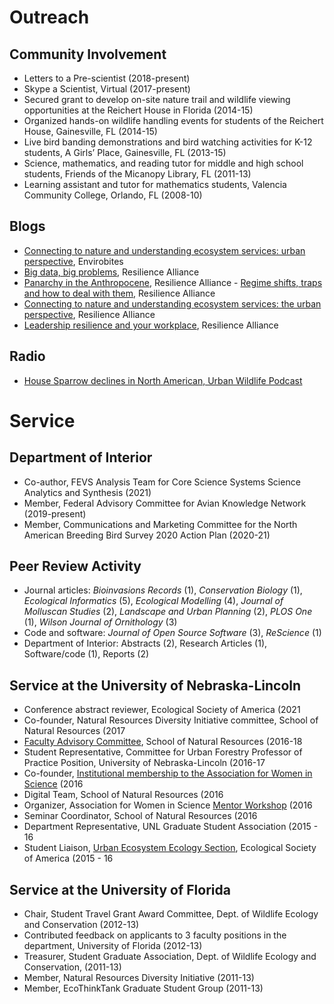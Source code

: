 # Outreach

## Community Involvement

-   Letters to a Pre-scientist (2018-present)
-   Skype a Scientist, Virtual (2017-present)
-   Secured grant to develop on-site nature trail and wildlife viewing
    opportunities at the Reichert House in Florida (2014-15)
-   Organized hands-on wildlife handling events for students of the
    Reichert House, Gainesville, FL (2014-15)
-   Live bird banding demonstrations and bird watching activities for
    K-12 students, A Girls’ Place, Gainesville, FL (2013-15)
-   Science, mathematics, and reading tutor for middle and high school
    students, Friends of the Micanopy Library, FL (2011-13)
-   Learning assistant and tutor for mathematics students, Valencia
    Community College, Orlando, FL (2008-10)

## Blogs

-   [Connecting to nature and understanding ecosystem services: urban
    perspective](https://envirobites.org/2017/10/17/connecting-to-nature-and-understanding-ecosystem-services-the-urban-perspective/),
    Envirobites
-   [Big data, big
    problems](http://resilience2017.org/blog/big-data-big-problems/),
    Resilience Alliance
-   [Panarchy in the
    Anthropocene](http://resilience2017.org/blog/panarchy-in-the-anthropocene/),
    Resilience Alliance - [Regime shifts, traps and how to deal with
    them](http://resilience2017.org/blog/regime-shifts-traps-and-how-to-deal-with-them/),
    Resilience Alliance
-   [Connecting to nature and understanding ecosystem services: the
    urban
    perspective](http://resilience2017.org/blog/connecting-to-nature-and-understanding-ecosystem-services-the-urban-perspective/),
    Resilience Alliance
-   [Leadership resilience and your
    workplace](http://resilience2017.org/blog/leadership-resilience-and-your-workplace/),
    Resilience Alliance

## Radio

-   [House Sparrow declines in North American, Urban Wildlife
    Podcast](http://www.urbanwildlifecast.com/?p=139)

# Service

## Department of Interior

-   Co-author, FEVS Analysis Team for Core Science Systems Science
    Analytics and Synthesis (2021)
-   Member, Federal Advisory Committee for Avian Knowledge Network
    (2019-present)
-   Member, Communications and Marketing Committee for the North
    American Breeding Bird Survey 2020 Action Plan (2020-21)

## Peer Review Activity

-   Journal articles: *Bioinvasions Records* (1), *Conservation Biology*
    (1), *Ecological Informatics* (5), *Ecological Modelling* (4),
    *Journal of Molluscan Studies* (2), *Landscape and Urban Planning*
    (2), *PLOS One* (1), *Wilson Journal of Ornithology* (3)
-   Code and software: *Journal of Open Source Software* (3),
    *ReScience* (1)
-   Department of Interior: Abstracts (2), Research Articles (1),
    Software/code (1), Reports (2)

## Service at the University of Nebraska-Lincoln

-   Conference abstract reviewer, Ecological Society of America (2021
-   Co-founder, Natural Resources Diversity Initiative committee, School
    of Natural Resources (2017
-   [Faculty Advisory
    Committee](http://snr.unl.edu/employeeinfo/people/committee/facultyadvisory.asp),
    School of Natural Resources (2016-18
-   Student Representative, Committee for Urban Forestry Professor of
    Practice Position, University of Nebraska-Lincoln (2016-17
-   Co-founder, [Institutional membership to the Association for Women
    in
    Science](http://news.unl.edu/newsrooms/today/article/university-is-institutional-partner-with-association-for-women-in-science/)
    (2016
-   Digital Team, School of Natural Resources (2016
-   Organizer, Association for Women in Science [Mentor
    Workshop](http://snr.unl.edu/registration/AWISMentor/MentorMenteeRegistrationAttendanceCap.aspx?utm_source=Google&utm_medium=email&utm_term=&utm_content=&utm_campaign=AWIS+Workshop)
    (2016
-   Seminar Coordinator, School of Natural Resources (2016
-   Department Representative, UNL Graduate Student Association (2015 -
    16
-   Student Liaison, [Urban Ecosystem Ecology
    Section](http://www.esa.org/urbanecology/), Ecological Society of
    America (2015 - 16

## Service at the University of Florida

-   Chair, Student Travel Grant Award Committee, Dept. of Wildlife
    Ecology and Conservation (2012-13)
-   Contributed feedback on applicants to 3 faculty positions in the
    department, University of Florida (2012-13)
-   Treasurer, Student Graduate Association, Dept. of Wildlife Ecology
    and Conservation, (2011-13)
-   Member, Natural Resources Diversity Initiative (2011-13)
-   Member, EcoThinkTank Graduate Student Group (2011-13)
